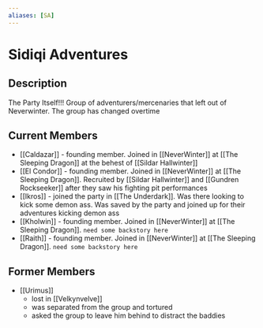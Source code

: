 ```yaml
---
aliases: [SA]
---
```

# Sidiqi Adventures
## Description
The Party Itself!!!
Group of adventurers/mercenaries that left out of Neverwinter. The group has changed overtime
## Current Members
- [[Caldazar]] - founding member. Joined in [[NeverWinter]] at [[The Sleeping Dragon]] at the behest of [[Sildar Hallwinter]]
- [[El Condor]] - founding member. Joined in [[NeverWinter]] at [[The Sleeping Dragon]]. Recruited by [[Sildar Hallwinter]] and [[Gundren Rockseeker]] after they saw his fighting pit performances
- [[Ikros]] - joined the party in [[The Underdark]]. Was there looking to kick some demon ass. Was saved by the party and joined up for their adventures kicking demon ass
- [[Kholwin]] - founding member. Joined in [[NeverWinter]] at [[The Sleeping Dragon]].  `need some backstory here`
- [[Raith]] - founding member. Joined in [[NeverWinter]] at [[The Sleeping Dragon]].  `need some backstory here`

## Former Members
- [[Urimus]]
    - lost in [[Velkynvelve]]
    - was separated from the group and tortured
    - asked the group to leave him behind to distract the baddies